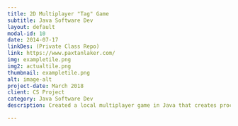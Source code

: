```yaml
---
title: 2D Multiplayer "Tag" Game
subtitle: Java Software Dev
layout: default
modal-id: 10
date: 2014-07-17
linkDes: (Private Class Repo)
link: https://www.paxtanlaker.com/
img: exampletile.png
img2: actualtile.png
thumbnail: exampletile.png
alt: image-alt
project-date: March 2018
client: CS Project
category: Java Software Dev
description: Created a local multiplayer game in Java that creates procedurally generated psuedo-random maps. The goal of the game is for player 1 to "tag" player 2 within map boundaries. The main goal of the project was to better my Java skills and learn the ropes of procedural generation. The game also features save-states, a main menu, and other options within the UI. 

---
```

